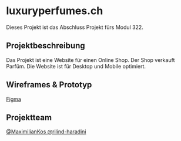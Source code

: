 # luxuryperfumes.ch

Dieses Projekt ist das Abschluss Projekt fürs Modul 322.

## Projektbeschreibung

Das Projekt ist eine Website für einen Online Shop. Der Shop verkauft Parfüm. Die Website ist für Desktop und Mobile optimiert.

## Wireframes & Prototyp
[ Figma ](https://www.figma.com/file/GISBPPS4iOSWuXxrEJBa9w/Untitled?type=design&node-id=0%3A1&mode=design&t=0sikkbcXgWiUYapC-1)

## Projektteam

[ @MaximilianKos ](https://github.com/MaximilianKos)
[ @rilind-haradini ](https://github.com/rilind-haradini)
